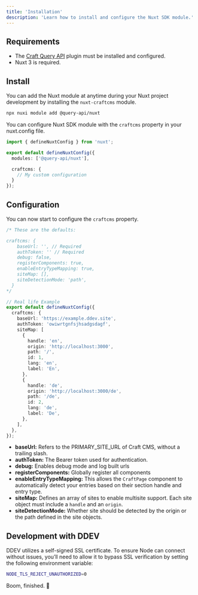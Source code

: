 ```yaml
---
title: 'Installation'
description: 'Learn how to install and configure the Nuxt SDK module.'
---
```


## Requirements

- The [Craft Query API](/libraries/craft-query-api) plugin must be installed and configured.
- Nuxt 3 is required.

## Install

You can add the Nuxt module at anytime during your Nuxt project development by installing the `nuxt-craftcms` module.

```bash
npx nuxi module add @query-api/nuxt
```

You can configure Nuxt SDK module with the `craftcms` property in your nuxt.config file.

```ts [nuxt.config.ts]
import { defineNuxtConfig } from 'nuxt';

export default defineNuxtConfig({
  modules: ['@query-api/nuxt'],

  craftcms: {
    // My custom configuration
  }
});
```

## Configuration

You can now start to configure the `craftcms` property.
```ts [nuxt.config.ts]
/* These are the defaults: 

craftcms: {
    baseUrl: '', // Required
    authToken: '' // Required
    debug: false,
    registerComponents: true,
    enableEntryTypeMapping: true,
    siteMap: [],
    siteDetectionMode: 'path',
  }
*/

// Real life Example
export default defineNuxtConfig({
  craftcms: {
    baseUrl: 'https://example.ddev.site',
    authToken: 'owiwrtgnfsjhsadgsdagf',
    siteMap: [
      {
        handle: 'en',
        origin: 'http://localhost:3000',
        path: '/',
        id: 1,
        lang: 'en',
        label: 'En',
      },
      {
        handle: 'de',
        origin: 'http://localhost:3000/de',
        path: '/de',
        id: 2,
        lang: 'de',
        label: 'De',
      },
    ],
  },
});
```

- **baseUrl:** Refers to the PRIMARY_SITE_URL of Craft CMS, without a trailing slash.
- **authToken:** The Bearer token used for authentication.
- **debug:** Enables debug mode and log built urls
- **registerComponents:** Globally register all components
- **enableEntryTypeMapping:** This allows the `CraftPage` component to automatically detect your entries based on their section handle and entry type.
- **siteMap:** Defines an array of sites to enable multisite support. Each site object must include a `handle` and an `origin`.
- **siteDetectionMode:** Whether site should be detected by the origin or the path defined in the site objects.

## Development with DDEV

DDEV utilizes a self-signed SSL certificate. To ensure Node can connect without issues, you’ll need to allow it to bypass SSL verification by setting the following environment variable:

```bash [.env]
NODE_TLS_REJECT_UNAUTHORIZED=0 
```

Boom, finished. 🚀